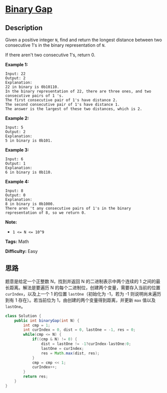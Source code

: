 # [Binary Gap][title]

## Description

Given a positive integer `N`, find and return the longest distance between two consecutive 1's in the binary representation of `N`.

If there aren't two consecutive 1's, return 0.

**Example 1:**

```
Input: 22
Output: 2
Explanation:
22 in binary is 0b10110.
In the binary representation of 22, there are three ones, and two consecutive pairs of 1 's.
The first consecutive pair of 1's have distance 2.
The second consecutive pair of 1's have distance 1.
The answer is the largest of these two distances, which is 2.
```

**Example 2:**

```
Input: 5
Output: 2
Explanation:
5 in binary is 0b101.
```

**Example 3:**

```
Input: 6
Output: 1
Explanation:
6 in binary is 0b110.
```

**Example 4:**

```
Input: 8
Output: 0
Explanation:
8 in binary is 0b1000.
There aren 't any consecutive pairs of 1's in the binary representation of 8, so we return 0.
```

**Note:**

* `1 <= N <= 10^9`

**Tags:** Math

**Difficulty:** Easy

## 思路

题意是给定一个正整数 N，找到并返回 N 的二进制表示中两个连续的 1 之间的最长距离。解法是要遍历 N 的每个二进制位，创建两个变量，需要存入当前的位置 `curIndex`，以及上一个 1 的位置 `lastOne`（初始化为 -1，若为 -1 则说明尚未遍历到有 1 存在）。若当前位为 1，由创建的两个变量得到距离，并更新 `max` 值以及 `lastOne`。

``` java
class Solution {
    public int binaryGap(int N) {
        int cmp = 1;
        int curIndex = 0, dist = 0, lastOne = -1, res = 0;
        while(cmp <= N) {
            if((cmp & N) != 0) {
                dist = lastOne != -1?curIndex-lastOne:0;
                lastOne = curIndex;
                res = Math.max(dist, res);
            }
            cmp = cmp << 1;
            curIndex++;
        }
        return res;
    }
}
```

[title]: https://leetcode.com/problems/binary-gap
